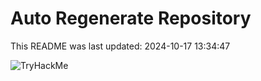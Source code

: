 # Auto Regenerate Repository

This README was last updated: 2024-10-17 13:34:47

 ![TryHackMe](https://tryhackme.com/badge/533634)